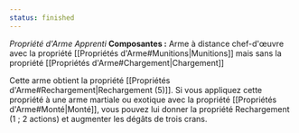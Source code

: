 ```yaml
---
status: finished
---
```

_Propriété d'Arme Apprenti_
__Composantes :__ Arme à distance chef-d'œuvre avec la propriété [[Propriétés d'Arme#Munitions|Munitions]] mais sans la propriété [[Propriétés d'Arme#Chargement|Chargement]]

Cette arme obtient la propriété [[Propriétés d'Arme#Rechargement|Rechargement (5)]]. Si vous appliquez cette propriété à une arme martiale ou exotique avec la propriété [[Propriétés d'Arme#Monté|Monté]], vous pouvez lui donner la propriété Rechargement (1 ; 2 actions) et augmenter les dégâts de trois crans.